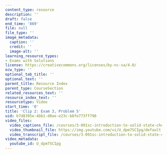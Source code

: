 ```yaml
---
content_type: resource
description: ''
draft: false
end_time: '869'
file: null
file_type: ''
image_metadata:
  caption: ''
  credit: ''
  image-alt: ''
learning_resource_types:
- Exams with Solutions
license: https://creativecommons.org/licenses/by-nc-sa/4.0/
ocw_type: ''
optional_tab_title: ''
optional_text: ''
parent_title: Resource Index
parent_type: CourseSection
related_resources_text: ''
resource_index_text: ''
resourcetype: Video
start_time: '0'
title: 'Clip 2: Exam 3, Problem 5'
uid: b7d8395e-4bb1-d0ae-e23c-b8fe773ff790
video_files:
  video_captions_file: /courses/3-091sc-introduction-to-solid-state-chemistry-fall-2010/4d443b7ef0a35cdf8cf17cf108ebe58c_U_dpm7SCIpg.vtt
  video_thumbnail_file: https://img.youtube.com/vi/U_dpm7SCIpg/default.jpg
  video_transcript_file: /courses/3-091sc-introduction-to-solid-state-chemistry-fall-2010/9f00be8bd35f0c25a1a7fb1de0f8e6bb_U_dpm7SCIpg.pdf
video_metadata:
  youtube_id: U_dpm7SCIpg
---
```

